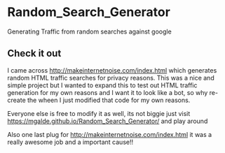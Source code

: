 # Random_Search_Generator
Generating Traffic from random searches against google

## Check it out

I came across http://makeinternetnoise.com/index.html which generates random HTML traffic searches for privacy reasons. This was a nice and simple project but I wanted to expand this to test out HTML traffic generation for my own reasons and I want it to look like a bot, so why re-create the wheen I just modified that code for my own reasons. 

Everyone else is free to modify it as well, its not biggie just visit https://mgalde.github.io/Random_Search_Generator/ and play around

Also one last plug for http://makeinternetnoise.com/index.html it was a really awesome job and a important cause!!
